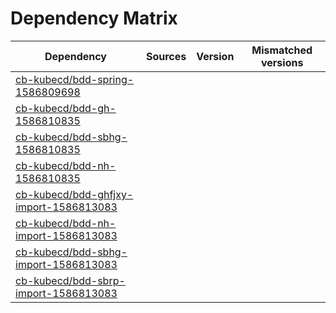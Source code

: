 # Dependency Matrix

Dependency | Sources | Version | Mismatched versions
---------- | ------- | ------- | -------------------
[cb-kubecd/bdd-spring-1586809698](https://github.com/cb-kubecd/bdd-spring-1586809698.git) |  | []() | 
[cb-kubecd/bdd-gh-1586810835](https://github.com/cb-kubecd/bdd-gh-1586810835.git) |  | []() | 
[cb-kubecd/bdd-sbhg-1586810835](https://github.com/cb-kubecd/bdd-sbhg-1586810835.git) |  | []() | 
[cb-kubecd/bdd-nh-1586810835](https://github.com/cb-kubecd/bdd-nh-1586810835.git) |  | []() | 
[cb-kubecd/bdd-ghfjxy-import-1586813083](https://github.com/cb-kubecd/bdd-ghfjxy-import-1586813083.git) |  | []() | 
[cb-kubecd/bdd-nh-import-1586813083](https://github.com/cb-kubecd/bdd-nh-import-1586813083.git) |  | []() | 
[cb-kubecd/bdd-sbhg-import-1586813083](https://github.com/cb-kubecd/bdd-sbhg-import-1586813083.git) |  | []() | 
[cb-kubecd/bdd-sbrp-import-1586813083](https://github.com/cb-kubecd/bdd-sbrp-import-1586813083.git) |  | []() | 
